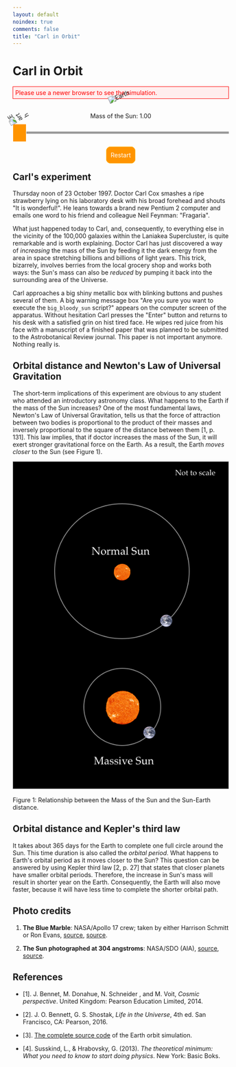 ```yaml
---
layout: default
noindex: true
comments: false
title: "Carl in Orbit"
---
```


# Carl in Orbit

<!--  To embed this simulator into your web page copy this source code until "Simulator END" comment. -->

<!--

  Earth Orbit Simulator

  http://evgenii.com

  License: Public Domain

-->

<!-- Styles -->
<style>
  .EarthOrbitSimulation-alert {
    color: red;
    border: 1px solid red;
    background: #ffeeee;
    padding: 5px;
  }

  .EarthOrbitSimulation-container {
    background-color: #000000;
    position: relative;
    background-image: url("http://evgenii.com/image/blog/2016-08-31-earth-orbit-simulation/starry_night.png");
    background-position: center bottom;
    background-repeat: repeat;
    background-size: 874px 260px;
  }

  .EarthOrbitSimulation-isTextCentered { text-align: center; }
  .EarthOrbitSimulation-isHiddenBlock { display: none; }

  .EarthOrbitSimulation-earth {
    position: absolute;
    width: 25px;
    -webkit-animation:spin .1s linear infinite;
    -moz-animation:spin .1s linear infinite;
    animation:spin .1s linear infinite;
    z-index: 1000;
  }

  .EarthOrbitSimulation-earthEnd {
    position: absolute;
    background-color: #443344;
    left: 0;
    top: 0;
    width: 100%;
    height: 100%;
    z-index: 1001;
    background-image: url("http://evgenii.com/image/blog/2016-08-31-earth-orbit-simulation/starry_night.png");
    background-position: left top;
    background-repeat: repeat;
    background-size: 674px 220px;
  }

  .EarthOrbitSimulation-earthEndMessage {
    color: #DDDDDD;
    font-size: 1.3em;
    position: relative;
    top: 50%;
    -webkit-transform: translateY(-50%);
    -ms-transform: translateY(-50%);
    transform: translateY(-50%);
  }

  .EarthOrbitSimulation-earthEndButton {
    color: #ffb100;
    padding: 10px;
    text-decoration: none;
    border-radius: 10px;
    border: 1px solid #ffb100;
  }

  .EarthOrbitSimulation-reloadButton {
    background-color: #ff9400;
    color: #ffffff;
    padding: 10px;
    text-decoration: none;
    border-radius: 10px;
    border: 1px solid #ffb100;
  }

  .EarthOrbitSimulation-sun {
    position: absolute;
    width: 60px;
    top: 50%;
    left: 50%;
    margin-left: -30px;
    margin-top: -30px;
    -webkit-animation:spin .5s linear infinite;
    -moz-animation:spin .5s linear infinite;
    animation:spin .5s linear infinite;
    z-index: 999;
  }

  @-moz-keyframes spin { 100% { -moz-transform: rotate(-360deg); } }
  @-webkit-keyframes spin { 100% { -webkit-transform: rotate(-360deg); } }
  @keyframes spin { 100% { -webkit-transform: rotate(-360deg); transform:rotate(-360deg); } }

  .EarthOrbitSimulation-canvas,
  .EarthOrbitSimulation-canvasHabitableZone { display: block; }

  .EarthOrbitSimulation-canvasHabitableZone {
    position: absolute;
    left: 0;
    top: 0;
    width: 100%;
    height: 100%;
  }


  /* Prevent browser from showing selection when the element is touched */
  .isUnselectable {
    -webkit-touch-callout: none;
    -webkit-user-select: none; /* Chrome/Safari */
    -moz-user-select: none; /* Firefox */
    -ms-user-select: none; /* IE10+ */
    -o-user-select: none;
    user-select: none;
    -webkit-tap-highlight-color: rgba(0, 0, 0, 0)
  }

  /*

  Sick Slider
  --------------

  */

  .SickSlider {
    position: relative;
    height: 60px;
    cursor: pointer;
    z-index: 900;
  }

  .SickSlider-stripe {
    height: 5px;
    width: 100%;
    background-color: #999999;
    position: absolute;
    top: 28px;
    left: 0px;
  }

  .SickSlider-head {
    position: absolute;
    top: 10px;
    left: 0;
    width: 30px;
    height: 40px;
    background-color: #ff9400;
    border: 1px solid #FFFFFF;
  }
</style>

<!-- Message shown in old browsers. -->
<p id="EarthOrbitSimulation-notSupportedMessage" class="EarthOrbitSimulation-alert">Please use a newer browser to see the simulation.</p>

<div class="EarthOrbitSimulation-container isFullScreenWide isUnselectable">
  <img src='http://evgenii.com/image/blog/2016-08-31-earth-orbit-simulation/sun.png' alt='Earth' class='EarthOrbitSimulation-sun'>
  <img src='http://evgenii.com/image/blog/2016-08-31-earth-orbit-simulation/earth.png' alt='Earth' class='EarthOrbitSimulation-earth'>
  <canvas class="EarthOrbitSimulation-canvas"></canvas>
  <canvas class="EarthOrbitSimulation-canvasHabitableZone"></canvas>

  <div class="EarthOrbitSimulation-earthEnd EarthOrbitSimulation-isTextCentered EarthOrbitSimulation-isHiddenBlock">
    <div class="EarthOrbitSimulation-earthEndMessage">
      "My wonder button is being pushed all the time."
      <br><br>Carl Sagan
      <br><br><br>
      <a class="EarthOrbitSimulation-earthEndButton" href="#">💥 Wonder Button ✨</a>
    </div>

  </div>
</div>
<div class='EarthOrbitSimulation-isTextCentered isUnselectable'>
  <br>
  Mass of the Sun: <span class='EarthOrbitSimulation-sunsMass'>1.00</span>
</div>

<div class="SickSlider EarthOrbitSimulation-massSlider isUnselectable" >
  <div class="SickSlider-stripe"></div>
  <div class="SickSlider-head"></div>
</div>

<p class="EarthOrbitSimulation-isTextCentered">
  <a class="EarthOrbitSimulation-reloadButton" href="#">Restart</a>
</p>

<p class='EarthOrbitSimulation-debugOutput'></p>

<script>

(function(){
  // A Slider UI element
  function SickSlider(sliderElementSelector) {
    var that = {
      // A function that will be called when user changes the slider position.
      // The function will be passed the slider position: a number between 0 and 1.
      onSliderChange: null,
      // Store the previous slider value in order to prevent calling onSliderChange function with the same argument
      previousSliderValue: -42
    };

    // Initializes the slider element
    //
    // Arguments:
    //   sliderElementSelector: A CSS selector of the SickSlider element.
    that.init = function(sliderElementSelector) {
      that.slider = document.querySelector(sliderElementSelector);
      that.sliderHead = that.slider.querySelector(".SickSlider-head");
      var sliding = false;

      // Start dragging slider
      // -----------------

      that.slider.addEventListener("mousedown", function(e) {
        sliding = true;
        that.updateHeadPositionOnTouch(e);
      });

      that.slider.addEventListener("touchstart", function(e) {
        sliding = true;
        that.updateHeadPositionOnTouch(e);
      });

      that.slider.onselectstart = function () { return false; }

      // End dragging slider
      // -----------------

      document.addEventListener("mouseup", function(){
        sliding = false;
      });

      document.addEventListener("dragend", function(){
        sliding = false;
      });

      document.addEventListener("touchend", function(e) {
        sliding = false;
      });

      // Drag slider
      // -----------------

      document.addEventListener("mousemove", function(e) {
        if (!sliding) { return; }
        that.updateHeadPositionOnTouch(e);
      });

      document.addEventListener("touchmove", function(e) {
        if (!sliding) { return; }
        that.updateHeadPositionOnTouch(e);
      });
    };

    // Returns the slider value (a number form 0 to 1) from the cursor position
    //
    // Arguments:
    //
    //   e: a touch event.
    //
    that.sliderValueFromCursor = function(e) {
      var pointerX = e.pageX;

      if (e.touches && e.touches.length > 0) {
        pointerX = e.touches[0].pageX;
      }

      pointerX = pointerX - that.slider.offsetLeft;
      var headLeft = (pointerX - 16);
      if (headLeft < 0) { headLeft = 0; }

      if ((headLeft + that.sliderHead.offsetWidth) > that.slider.offsetWidth) {
        headLeft = that.slider.offsetWidth - that.sliderHead.offsetWidth;
      }

      // Calculate slider value from head position
      var sliderWidthWithoutHead = that.slider.offsetWidth - that.sliderHead.offsetWidth;
      var sliderValue = 1;

      if (sliderWidthWithoutHead !== 0) {
        sliderValue = headLeft / sliderWidthWithoutHead;
      }

      return sliderValue;
    };


    // Changes the position of the slider
    //
    // Arguments:
    //
    //   sliderValue: a value between 0 and 1.
    //
    that.changePosition = function(sliderValue) {
      var headLeft = (that.slider.offsetWidth - that.sliderHead.offsetWidth) * sliderValue;
      that.sliderHead.style.left = headLeft + "px";
    };

    // Update the slider position and call the callback function
    //
    // Arguments:
    //
    //   e: a touch event.
    //
    that.updateHeadPositionOnTouch = function(e) {
      var sliderValue = that.sliderValueFromCursor(e);
      that.changePosition(sliderValue);

      if (that.onSliderChange) {
        if (that.previousSliderValue !== sliderValue) {
          that.onSliderChange(sliderValue);
        }

        that.previousSliderValue = sliderValue;
      }
    };

    that.init(sliderElementSelector);

    return that;
  }

  // Show debug messages on screen
  var debug = (function(){
    var debugOutput = document.querySelector(".EarthOrbitSimulation-debugOutput");

    function print(text) {
      var date = new Date();
      debugOutput.innerHTML = text + " " + date.getMilliseconds();
    }

    return {
        print: print,
      };
  })();

  // Calculates the position of the Earth
  var physics = (function() {
    var constants = {
      gravitationalConstant: 6.67408 * Math.pow(10, -11),
      earthSunDistanceMeters: 1.496 * Math.pow(10, 11),
      earthAngularVelocityMetersPerSecond: 1.990986 *  Math.pow(10, -7),
      massOfTheSunKg: 1.98855 * Math.pow(10, 30),
      habitableZoneOuterEdgeMultiplier: 1.7 // The distance in AUs of the outer edge of the habitable zone
    };

    // The length of one AU (Earth-Sun distance) in pixels.
    var pixelsInOneEarthSunDistance = 150;

    // A factor by which we scale the distance between the Sun and the Earth
    // in order to show it on screen
    var scaleFactor = constants.earthSunDistanceMeters / pixelsInOneEarthSunDistance;

    // The number of calculations of orbital path done in one 16 millisecond frame.
    // The higher the number, the more precise are the calculations and the slower the simulation.
    var numberOfCalculationsPerFrame = 1000;

    // The length of the time increment, in seconds.
    var deltaT = 3600 * 24 / numberOfCalculationsPerFrame;

    // Initial condition of the model
    var initialConditions = {
      distance: {
        value: constants.earthSunDistanceMeters,
        speed: 0.00
      },
      angle: {
        value: Math.PI / 6,
        speed: constants.earthAngularVelocityMetersPerSecond
      }
    };

    // Current state of the system
    var state = {
      distance: {
        value: 0,
        speed: 0
      },
      angle: {
        value: 0,
        speed: 0
      },
      massOfTheSunKg: constants.massOfTheSunKg,
      paused: false
    };

    function calculateDistanceAcceleration(state) {
      // [acceleration of distance] = [distance][angular velocity]^2 - G * M / [distance]^2
      return state.distance.value * Math.pow(state.angle.speed, 2) -
        (constants.gravitationalConstant * state.massOfTheSunKg) / Math.pow(state.distance.value, 2);
    }

    function calculateAngleAcceleration(state) {
      // [acceleration of angle] = - 2[speed][angular velocity] / [distance]
      return -2.0 * state.distance.speed * state.angle.speed / state.distance.value;
    }

    // Calculates a new value based on the time change and its derivative
    // For example, it calculates the new distance based on the distance derivative (velocity)
    // and the elapsed time interval.
    function newValue(currentValue, deltaT, derivative) {
      return currentValue + deltaT * derivative;
    }

    function resetStateToInitialConditions() {
      state.distance.value = initialConditions.distance.value;
      state.distance.speed = initialConditions.distance.speed;

      state.angle.value = initialConditions.angle.value;
      state.angle.speed = initialConditions.angle.speed;
    }

    // The distance that is used for drawing on screen
    function earthSunDistancePixels() {
      return state.distance.value / scaleFactor;
    }

    // Returns the distance of the outer edge of the habitable zone form the Sun in meters.
    // `massOfTheSun` is a proportion of normal mass of the Sun (default is 1).
    function habitableZoneOuterDistanceMeters(massOfTheSun) {
      var newSunLuminocity = Math.pow(massOfTheSun, 3);
      return Math.sqrt(newSunLuminocity) * constants.habitableZoneOuterEdgeMultiplier * constants.earthSunDistanceMeters;
    }

    // Returns the distance of the outer edge of the habitable zone form the Sun in pixels.
    // `massOfTheSun` is a proportion of normal mass of the Sun (default is 1).
    function habitableZoneOuterDistancePixels(massOfTheSun) {
      return habitableZoneOuterDistanceMeters(massOfTheSun) / scaleFactor;
    }

    // The main function that is called on every animation frame.
    // It calculates and updates the current positions of the bodies
    function updatePosition() {
      if (physics.state.paused) { return; }
      for (var i = 0; i < numberOfCalculationsPerFrame; i++) {
        calculateNewPosition();
      }

    }

    // Calculates position of the Earth
    function calculateNewPosition() {
      // Calculate new distance
      var distanceAcceleration = calculateDistanceAcceleration(state);
      state.distance.speed = newValue(state.distance.speed, deltaT, distanceAcceleration);
      state.distance.value = newValue(state.distance.value, deltaT, state.distance.speed);

      // Calculate new angle
      var angleAcceleration = calculateAngleAcceleration(state);
      state.angle.speed = newValue(state.angle.speed, deltaT, angleAcceleration);
      state.angle.value = newValue(state.angle.value, deltaT, state.angle.speed);

      if (state.angle.value > 2 * Math.PI) {
        state.angle.value = state.angle.value % (2 * Math.PI);
      }
    }

    // Updates the mass of the Sun
    function updateFromUserInput(solarMassMultiplier) {
      state.massOfTheSunKg = constants.massOfTheSunKg * solarMassMultiplier;
    }

    return {
      earthSunDistancePixels: earthSunDistancePixels,
      habitableZoneOuterDistancePixels: habitableZoneOuterDistancePixels,
      resetStateToInitialConditions: resetStateToInitialConditions,
      updatePosition: updatePosition,
      initialConditions: initialConditions,
      updateFromUserInput: updateFromUserInput,
      state: state
    };
  })();

  // Draw the scene
  var graphics = (function() {
    var canvas = null, // Canvas DOM element.
      context = null, // Canvas context for drawing.
      contextHabitableZone = null,
      canvasHabitableZone = null,
      canvasHeight = 400,
      earthSize = 25,
      sunsSize = 60,
      colors = {
        orbitalPath: "#777777",
        habitableZoneEdge: "#00F902"
      },
      previousEarthPosition = null,
      earthElement,
      sunElement,
      earthEndElement,
      currentSunsSize = sunsSize;
      middleX = 1,
      middleY = 1

    function showHideEarthEndMessage(show) {
      earthEndElement.style.display = show ? 'block' : 'none';
    }

    function drawTheEarth(earthPosition) {
      var left = (earthPosition.x - earthSize/2) + "px";
      var top = (earthPosition.y - earthSize/2) + "px";
      earthElement.style.left = left;
      earthElement.style.top = top;
    }

    function calculateEarthPosition(distance, angle) {
      middleX = Math.floor(canvas.width / 2);
      middleY = Math.floor(canvas.height / 2);
      var centerX = Math.cos(angle) * distance + middleX;
      var centerY = Math.sin(-angle) * distance + middleY;

      return {
        x: centerX,
        y: centerY
      };
    }

    // Updates the size of the Sun based on its mass. The sunMass argument is a fraction of the real Sun's mass.
    function updateSunSize(sunMass) {
      var sunsDefaultWidth = sunsSize;
      currentSunsSize = sunsDefaultWidth * Math.pow(sunMass, 1/5);
      sunElement.style.width = currentSunsSize + "px";
      sunElement.style.marginLeft = -(currentSunsSize / 2.0) + "px"
      sunElement.style.marginTop = -(currentSunsSize / 2.0) + "px"
    }

    function updateHabitableZoneSize(sunMass) {
      var size = physics.habitableZoneOuterDistancePixels(sunMass);
      // size *= 2; // Multiply by to to convert from radius to diameter
      // habitableZoneElement.style.width = size + "px";
      // habitableZoneElement.style.height = size + "px";
      // habitableZoneElement.style.marginLeft = -(size / 2.0) + "px"
      // habitableZoneElement.style.marginTop = -(size / 2.0) + "px"

      middleX = Math.floor(canvas.width / 2);
      middleY = Math.floor(canvas.height / 2);
      contextHabitableZone.clearRect(0, 0, canvas.width, canvas.height);
      contextHabitableZone.beginPath();
      contextHabitableZone.lineWidth=2;
      contextHabitableZone.strokeStyle = colors.habitableZoneEdge;
      contextHabitableZone.arc(middleX, middleY, size, 0, 2*Math.PI);
      contextHabitableZone.stroke();
    }

    function drawOrbitalLine(newEarthPosition) {
      if (previousEarthPosition === null) {
        previousEarthPosition = newEarthPosition;
        return;
      }

      context.beginPath();
      context.strokeStyle = colors.orbitalPath;
      context.moveTo(previousEarthPosition.x, previousEarthPosition.y);
      context.lineTo(newEarthPosition.x, newEarthPosition.y);
      context.stroke();

      previousEarthPosition = newEarthPosition;
    }

    // Return true if Earth has collided with the Sun
    function isEarthCollidedWithTheSun(earthPosition) {
      var correctedSunsSize = currentSunsSize - 20;
      var sunHalf = correctedSunsSize / 2;
      var sunLeft = middleX - sunHalf;
      var sunRight = middleX + sunHalf;
      var sunTop = middleY - sunHalf;
      var sunBottom = middleY + sunHalf;

      return (earthPosition.x >= sunLeft && earthPosition.x <= sunRight
        && earthPosition.y >= sunTop && earthPosition.y <= sunBottom);
    }

    // Draws the scene
    function drawScene(distance, angle) {
      var earthPosition = calculateEarthPosition(distance, angle);
      drawTheEarth(earthPosition);
      drawOrbitalLine(earthPosition);

      if (isEarthCollidedWithTheSun(earthPosition)) {
        physics.state.paused = true;
        showHideEarthEndMessage(true);
      }
    }

    function hideCanvasNotSupportedMessage() {
      document.getElementById("EarthOrbitSimulation-notSupportedMessage").style.display ='none';
    }

    // Resize canvas to will the width of container
    function fitToContainer(){
      canvas.style.width='100%';
      canvas.style.height= canvasHeight + 'px';
      canvas.width  = canvas.offsetWidth;
      canvas.height = canvas.offsetHeight;

      canvasHabitableZone.style.width='100%';
      canvasHabitableZone.style.height= canvasHeight + 'px';
      canvasHabitableZone.width  = canvas.offsetWidth;
      canvasHabitableZone.height = canvas.offsetHeight;
    }

    // Create canvas for drawing and call success argument
    function init(success) {
      // Find the canvas HTML element
      canvas = document.querySelector(".EarthOrbitSimulation-canvas");

      // Check if the browser supports canvas drawing
      if (!(window.requestAnimationFrame && canvas && canvas.getContext)) { return; }

      // Get canvas context for drawing
      context = canvas.getContext("2d");
      if (!context) { return; } // Error, browser does not support canvas

      canvasHabitableZone = document.querySelector(".EarthOrbitSimulation-canvasHabitableZone");
      // Get canvas context for drawing
      contextHabitableZone = canvasHabitableZone.getContext("2d");
      if (!contextHabitableZone) { return; } // Error, browser does not support canvas


      // If we got to this point it means the browser can draw
      // Hide the old browser message
      hideCanvasNotSupportedMessage();

      // Update the size of the canvas
      fitToContainer();

      earthElement = document.querySelector(".EarthOrbitSimulation-earth");
      sunElement = document.querySelector(".EarthOrbitSimulation-sun");
      earthEndElement = document.querySelector(".EarthOrbitSimulation-earthEnd");
      updateHabitableZoneSize(1);

      // Execute success callback function
      success();
    }

    function clearScene() {
      context.clearRect(0, 0, canvas.width, canvas.height);
      previousEarthPosition = null;
    }

    function saveAsImage() {
      var dataUrl = canvas.toDataURL("image/png");
      var newWindow = window.open('about:blank','Carl in Orbit');
      newWindow.document.write("<img src='" + dataUrl + "' alt='Carl in Orbit'/><p>Long tap or right-click on the image  to save it</p>");
    }

    return {
      fitToContainer: fitToContainer,
      drawScene: drawScene,
      updateSunSize: updateSunSize,
      updateHabitableZoneSize: updateHabitableZoneSize,
      showHideEarthEndMessage: showHideEarthEndMessage,
      clearScene: clearScene,
      saveAsImage: saveAsImage,
      init: init
    };
  })();

  // Start the simulation
  var simulation = (function() {
    // The method is called 60 times per second
    function animate() {
      physics.updatePosition();
      graphics.drawScene(physics.earthSunDistancePixels(), physics.state.angle.value);
      window.requestAnimationFrame(animate);
    }

    function start() {
      graphics.init(function() {
        // Use the initial conditions for the simulation
        physics.resetStateToInitialConditions();

        // Redraw the scene if page is resized
        window.addEventListener('resize', function(event){
          graphics.fitToContainer();
          graphics.clearScene();
          graphics.drawScene(physics.earthSunDistancePixels(), physics.state.angle.value);
        });

        animate();
      });
    }

    return {
      start: start
    };
  })();

  // React to user input
  var userInput = (function(){
    var sunsMassElement = document.querySelector(".EarthOrbitSimulation-sunsMass");
    var restartButton = document.querySelector(".EarthOrbitSimulation-earthEndButton");
    var restartButtonTwo = document.querySelector(".EarthOrbitSimulation-reloadButton");
    var massSlider;

    function updateSunsMass(sliderValue) {
      var sunsMassValue = sliderValue * 2;

      if (sunsMassValue > 1) {
        sunsMassValue = Math.pow(5, sunsMassValue - 1);
      }

      var formattedMass = parseFloat(Math.round(sunsMassValue * 100) / 100).toFixed(2)
      sunsMassElement.innerHTML = formattedMass;
      physics.updateFromUserInput(sunsMassValue);
      graphics.updateSunSize(sunsMassValue);
      graphics.updateHabitableZoneSize(sunsMassValue);
    }

    function didClickRestart() {
      graphics.showHideEarthEndMessage(false);
      physics.resetStateToInitialConditions();
      graphics.clearScene();
      updateSunsMass(0.5);
      massSlider.changePosition(0.5);
      physics.state.paused = false;
      return false; // Prevent default
    }

    function init() {
      massSlider = SickSlider(".EarthOrbitSimulation-massSlider");
      massSlider.onSliderChange = updateSunsMass;
      massSlider.changePosition(0.5);
      restartButton.onclick = didClickRestart;
      restartButtonTwo.onclick = didClickRestart;

      // restartButtonTwo.onclick = function() {
      //   graphics.saveAsImage();
      //   return false; // Prevent default
      // };
    }

    return {
      init: init
    };
  })();

  userInput.init();

  simulation.start();
})();

</script>

<!-- Simulator END -->


## Carl's experiment


Thursday noon of 23 October 1997. Doctor Carl Cox smashes a ripe strawberry lying on his laboratory desk with his broad forehead and shouts "It is wonderful!". He leans towards a brand new Pentium 2 computer and emails one word to his friend and colleague Neil Feynman: "Fragaria".

What just happened today to Carl, and, consequently, to everything else in the vicinity of the 100,000 galaxies within the Laniakea Supercluster, is quite remarkable and is worth explaining. Doctor Carl has just discovered a way of *increasing* the mass of the Sun by feeding it the dark energy from the area in space stretching billions and billions of light years. This trick, bizarrely, involves berries from the local grocery shop and works both ways: the Sun's mass can also be *reduced* by pumping it back into the surrounding area of the Universe.

Carl approaches a big shiny metallic box with blinking buttons and pushes several of them. A big warning message box "Are you sure you want to execute the `big_bloody_sun` script?" appears on the computer screen of the apparatus. Without hesitation Carl presses the "Enter" button and returns to his desk with a satisfied grin on hist tired face. He wipes red juice from his face with a manuscript of a finished paper that was planned to be submitted to the Astrobotanical Review journal. This paper is not important anymore. Nothing really is.

## Orbital distance and Newton's Law of Universal Gravitation

The short-term implications of this experiment are obvious to any student who attended an introductory astronomy class. What happens to the Earth if the mass of the Sun increases? One of the most fundamental laws, Newton's Law of Universal Gravitation, tells us that the force of attraction between two bodies is proportional to the product of their masses and inversely proportional to the square of the distance between them [1, p. 131]. This law implies, that if doctor increases the mass of the Sun, it will exert stronger gravitational force on the Earth. As a result, the Earth *moves closer* to the Sun (see Figure 1).


<div class='isTextCentered'>
  <img class='isMax300PxWide' src='/image/blog/2016-09-03-big-sun-experiment/massive_sun_smaller_earth_sun_distance.png' alt='Relationship between the mass of the Sun and the Sun-Earth distance'>
  <p>Figure 1: Relationship between the Mass of the Sun and the Sun-Earth distance.</p>
</div>


## Orbital distance and Kepler's third law

It takes about 365 days for the Earth to complete one full circle around the Sun. This time duration is also called the *orbital period*. What happens to Earth's orbital period as it moves closer to the Sun? This question can be  answered by using Kepler third law [2, p. 27] that states that closer planets have smaller orbital periods. Therefore, the increase in Sun's mass will result in shorter year on the Earth. Consequently, the Earth will also move faster, because it will have less time to complete the shorter orbital path.



## Photo credits

1. **The Blue Marble**: NASA/Apollo 17 crew; taken by either Harrison Schmitt or Ron Evans, [source](http://www.nasa.gov/images/content/115334main_image_feature_329_ys_full.jpg), [source](https://commons.wikimedia.org/wiki/File:The_Earth_seen_from_Apollo_17.jpg).

1. **The Sun photographed at 304 angstroms**: NASA/SDO (AIA), [source](http://sdo.gsfc.nasa.gov/assets/img/browse/2010/08/19/20100819_003221_4096_0304.jpg), [source](https://commons.wikimedia.org/wiki/File:The_Sun_by_the_Atmospheric_Imaging_Assembly_of_NASA%27s_Solar_Dynamics_Observatory_-_20100819.jpg).

## References

* [1]. J. Bennet, M. Donahue, N. Schneider , and M. Voit, *Cosmic perspective*. United Kingdom: Pearson Education Limited, 2014.

* [2]. J. O. Bennett, G. S. Shostak, *Life in the Universe*, 4th ed. San Francisco, CA: Pearson, 2016.

* [3]. [The complete source code](/files/2016/09/earth_orbit_simulation/the_complete_code/) of the Earth orbit simulation.

* [4]. Susskind, L., &amp; Hrabovsky, G. (2013). *The theoretical minimum: What you need to know to start doing physics*. New York: Basic Boks.